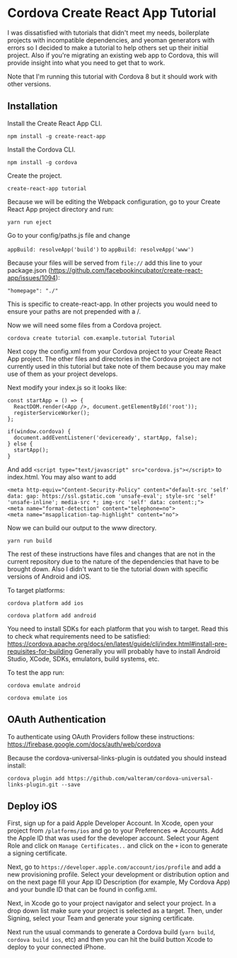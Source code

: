 # Cordova Create React App Tutorial

I was dissatisfied with tutorials that didn't meet my needs, boilerplate projects with incompatible dependencies, and yeoman generators with errors so I decided to make a tutorial to help others set up their initial project. Also if you're migrating an existing web app to Cordova, this will provide insight into what you need to get that to work.

Note that I'm running this tutorial with Cordova 8 but it should work with other versions.

## Installation

Install the Create React App CLI.

`npm install -g create-react-app`

Install the Cordova CLI.

`npm install -g cordova`

Create the project.

`create-react-app tutorial`

Because we will be editing the Webpack configuration, go to your Create React App project directory and run:

`yarn run eject`

Go to your config/paths.js file and change

`appBuild: resolveApp('build')` to `appBuild: resolveApp('www')`

Because your files will be served from `file://` add this line to your package.json (https://github.com/facebookincubator/create-react-app/issues/1094):

`"homepage": "./"`

This is specific to create-react-app. In other projects you would need to ensure your paths are not prepended with a /.

Now we will need some files from a Cordova project.

`cordova create tutorial com.example.tutorial Tutorial`

Next copy the config.xml from your Cordova project to your Create React App project. The other files and directories in the Cordova project are not currently used in this tutorial but take note of them because you may make use of them as your project develops.

Next modify your index.js so it looks like:
```
const startApp = () => {
  ReactDOM.render(<App />, document.getElementById('root'));
  registerServiceWorker();
};

if(window.cordova) {
  document.addEventListener('deviceready', startApp, false);
} else {
  startApp();
}
```

And add `<script type="text/javascript" src="cordova.js"></script>` to index.html. You may also want to add
```
<meta http-equiv="Content-Security-Policy" content="default-src 'self' data: gap: https://ssl.gstatic.com 'unsafe-eval'; style-src 'self' 'unsafe-inline'; media-src *; img-src 'self' data: content:;">
<meta name="format-detection" content="telephone=no">
<meta name="msapplication-tap-highlight" content="no">
```

Now we can build our output to the www directory.

`yarn run build`

The rest of these instructions have files and changes that are not in the current repository due to the nature of the dependencies that have to be brought down. Also I didn't want to tie the tutorial down with specific versions of Android and iOS.

To target platforms:

`cordova platform add ios`

`cordova platform add android`

You need to install SDKs for each platform that you wish to target. Read this to check what requirements need to be satisfied: https://cordova.apache.org/docs/en/latest/guide/cli/index.html#install-pre-requisites-for-building
Generally you will probably have to install Android Studio, XCode, SDKs, emulators, build systems, etc.

To test the app run:

`cordova emulate android`

`cordova emulate ios`

## OAuth Authentication

To authenticate using OAuth Providers follow these instructions: https://firebase.google.com/docs/auth/web/cordova

Because the cordova-universal-links-plugin is outdated you should instead install:
```
cordova plugin add https://github.com/walteram/cordova-universal-links-plugin.git --save
```

## Deploy iOS

First, sign up for a paid Apple Developer Account. In Xcode, open your project from `/platforms/ios` and go to your Preferences => Accounts. Add the Apple ID that was used for the developer account. Select your Agent Role and click on `Manage Certificates..` and click on the `+` icon to generate a signing certificate. 

Next, go to `https://developer.apple.com/account/ios/profile` and add a new provisioning profile. Select your development or distribution option and on the next page fill your App ID Description (for example, My Cordova App) and your bundle ID that can be found in config.xml.

Next, in Xcode go to your project navigator and select your project. In a drop down list make sure your project is selected as a target. Then, under Signing, select your Team and generate your signing certificate.

Next run the usual commands to generate a Cordova build (`yarn build`, `cordova build ios`, etc) and then you can hit the build button Xcode to deploy to your connected iPhone. 
